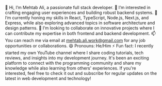 
👋 Hi, I’m Mehtab Ali, a passionate full stack developer.
👀 I’m interested in crafting engaging user experiences and building robust backend systems.
🌱 I’m currently honing my skills in React, TypeScript, Node.js, Next.js, and Express, while also exploring advanced topics in software architecture and design patterns.
💞️ I’m looking to collaborate on innovative projects where I can contribute my expertise in both frontend and backend development.
📫 You can reach me via email at mehtab.ali.work@gmail.com for any job opportunities or collaborations.
😄 Pronouns: He/Him
⚡ Fun fact: I recently started my own YouTube channel where I share coding tutorials, tech reviews, and insights into my development journey. 
It's been an exciting platform to connect with the programming community and share my knowledge while also learning from others' experiences. 
If you're interested, feel free to check it out and subscribe for regular updates on the latest in web development and technology!
<!---
Mohd-Mehtab/Mohd-Mehtab is a ✨ special ✨ repository because its `README.md` (this file) appears on your GitHub profile.
You can click the Preview link to take a look at your changes.
--->
